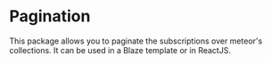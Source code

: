 # Pagination
This package allows you to paginate the subscriptions over meteor's collections. It can be used in a Blaze template or in ReactJS.
